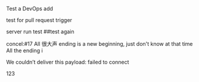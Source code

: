 Test a DevOps add

test for pull request trigger

server run test
##test again


concel:#17 All 很大声 ending is a new beginning, just don't know at that time All the ending i

We couldn’t deliver this payload: failed to connect

123


